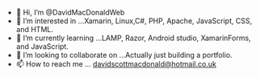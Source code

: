 - 👋 Hi, I’m @DavidMacDonaldWeb
- 👀 I’m interested in ...Xamarin, Linux,C#, PHP, Apache, JavaScript, CSS, and HTML.
- 🌱 I’m currently learning ...LAMP, Razor, Android studio, XamarinForms, and JavaScript. 
- 💞️ I’m looking to collaborate on ...Actually just building a portfolio.
- 📫 How to reach me ... davidscottmacdonald@hotmail.co.uk

<!---
DavidMacDonaldWeb/DavidMacDonaldWeb is a ✨ special ✨ repository because its `README.md` (this file) appears on your GitHub profile.
You can click the Preview link to take a look at your changes.
--->
